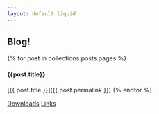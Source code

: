 ```yaml
---
layout: default.liquid
---
```

## Blog!

{% for post in collections.posts.pages %}
#### {{post.title}}

[{{ post.title }}]({{ post.permalink }})
{% endfor %}

[Downloads](/dl)
[Links](/links)
